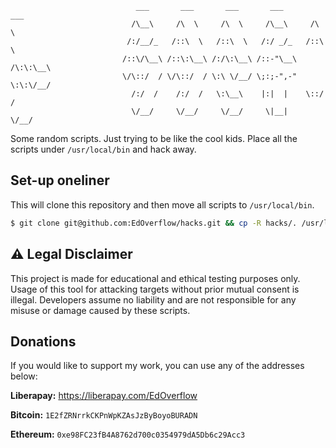 ```
                            ___       ___       ___       ___       ___   
                           /\__\     /\  \     /\  \     /\__\     /\  \  
                          /:/__/_   /::\  \   /::\  \   /:/ _/_   /::\  \ 
                         /::\/\__\ /::\:\__\ /:/\:\__\ /::-"\__\ /\:\:\__\
                         \/\::/  / \/\::/  / \:\ \/__/ \;:;-",-" \:\:\/__/
                           /:/  /    /:/  /   \:\__\    |:|  |    \::/  / 
                           \/__/     \/__/     \/__/     \|__|     \/__/  
```

Some random scripts. Just trying to be like the cool kids. Place all the scripts under `/usr/local/bin` and hack away.

## Set-up oneliner

This will clone this repository and then move all scripts to `/usr/local/bin`.

```bash
$ git clone git@github.com:EdOverflow/hacks.git && cp -R hacks/. /usr/local/bin/ && echo "You can delete the ./hacks/ folder now."
```

## ⚠ Legal Disclaimer

This project is made for educational and ethical testing purposes only. Usage of this tool for attacking targets without prior mutual consent is illegal. Developers assume no liability and are not responsible for any misuse or damage caused by these scripts.

## Donations

If you would like to support my work, you can use any of the addresses below:

**Liberapay:** https://liberapay.com/EdOverflow

**Bitcoin:** `1E2fZRNrrkCKPnWpKZAsJzByBoyoBURADN`

**Ethereum:** `0xe98FC23fB4A8762d700c0354979dA5Db6c29Acc3`
